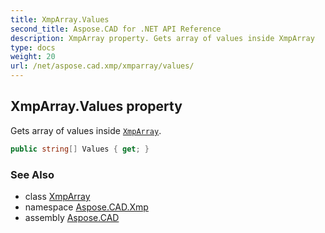 ```yaml
---
title: XmpArray.Values
second_title: Aspose.CAD for .NET API Reference
description: XmpArray property. Gets array of values inside XmpArray
type: docs
weight: 20
url: /net/aspose.cad.xmp/xmparray/values/
---
```

## XmpArray.Values property

Gets array of values inside [`XmpArray`](../).

```csharp
public string[] Values { get; }
```

### See Also

* class [XmpArray](../)
* namespace [Aspose.CAD.Xmp](../../../aspose.cad.xmp/)
* assembly [Aspose.CAD](../../../)


